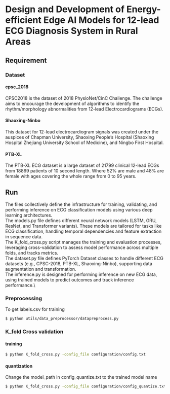 # Design and Development of Energy-efficient Edge AI Models for 12-lead ECG Diagnosis System in Rural Areas

## Requirement
### Dataset
#### cpsc_2018
CPSC2018 is the dataset of 2018 PhysioNet/CinC Challenge. The challenge aims to encourage the
development of algorithms to identify the rhythm/morphology abnormalities from 12-lead Electrocardiograms (ECGs).
#### Shaoxing-Ninbo 
This dataset for 12-lead electrocardiogram signals was created under the auspices of
Chapman University, Shaoxing People’s Hospital (Shaoxing Hospital Zhejiang University School of Medicine), and
Ningbo First Hospital. 
#### PTB-XL
The PTB-XL ECG dataset is a large dataset of 21799 clinical 12-lead ECGs from 18869 patients of 10
second length. Where 52% are male and 48% are female with ages covering the whole range from 0 to 95 years. 

## Run
The files collectively define the infrastructure for training, validating, and performing inference on ECG classification models using various deep learning architectures. \
The models.py file defines different neural network models (LSTM, GRU, ResNet, and Transformer variants). These models are tailored for tasks like ECG classification, handling temporal dependencies and feature extraction in sequence data.\
The K_fold_cross.py script manages the training and evaluation processes, leveraging cross-validation to assess model performance across multiple folds, and tracks metrics. \
The dataset.py file defines PyTorch Dataset classes to handle different ECG datasets (e.g., CPSC-2018, PTB-XL, Shaoxing-Ninbo), supporting data augmentation and transformation.\
The inference.py is designed for performing inference on new ECG data, using trained models to predict outcomes and track inference performance.\

### Preprocessing
To get labels.csv for training
```sh
$ python utils/data_preprocessor/datapreprocess.py 
```
### K_fold Cross validation
#### training
```sh
$ python K_fold_cross.py -config_file configuration/config.txt
```
#### quantization
Change the model_path in config_quantize.txt to the trained model name
```sh
$ python K_fold_cross.py -config_file configuration/config_quantize.txt
```
